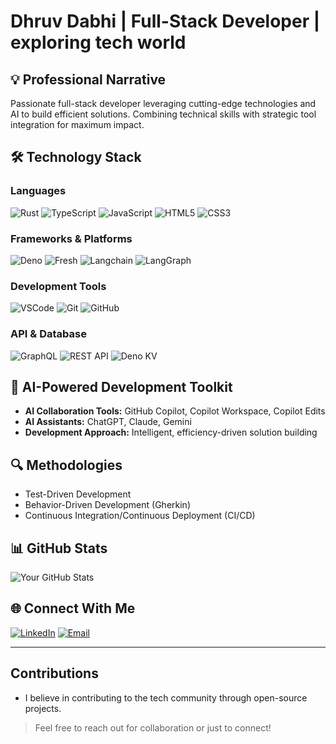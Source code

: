 # Dhruv Dabhi | Full-Stack Developer | exploring tech world

## 💡 Professional Narrative
Passionate full-stack developer leveraging cutting-edge technologies and AI to build efficient solutions. Combining technical skills with strategic tool integration for maximum impact.

## 🛠️ Technology Stack

### Languages
![Rust](https://img.shields.io/badge/Rust-000000?style=for-the-badge&logo=rust&logoColor=white)
![TypeScript](https://img.shields.io/badge/TypeScript-007ACC?style=for-the-badge&logo=typescript&logoColor=white)
![JavaScript](https://img.shields.io/badge/JavaScript-F7DF1E?style=for-the-badge&logo=javascript&logoColor=black)
![HTML5](https://img.shields.io/badge/HTML5-E34F26?style=for-the-badge&logo=html5&logoColor=white)
![CSS3](https://img.shields.io/badge/CSS3-1572B6?style=for-the-badge&logo=css3&logoColor=white)

### Frameworks & Platforms
![Deno](https://img.shields.io/badge/Deno-white?style=for-the-badge&logo=deno&logoColor=black)
![Fresh](https://img.shields.io/badge/Fresh-white?style=for-the-badge&logo=deno&logoColor=black)
![Langchain](https://img.shields.io/badge/Langchain-1C3B4E?style=for-the-badge&logo=javascript&logoColor=white)
![LangGraph](https://img.shields.io/badge/LangGraph-1C3B4E?style=for-the-badge&logo=javascript&logoColor=white)

### Development Tools
![VSCode](https://img.shields.io/badge/VSCode-0078D4?style=for-the-badge&logo=visualstudiocode&logoColor=white)
![Git](https://img.shields.io/badge/Git-F05032?style=for-the-badge&logo=git&logoColor=white)
![GitHub](https://img.shields.io/badge/GitHub-100000?style=for-the-badge&logo=github&logoColor=white)

### API & Database
![GraphQL](https://img.shields.io/badge/GraphQL-E10098?style=for-the-badge&logo=graphql&logoColor=white)
![REST API](https://img.shields.io/badge/REST_API-009688?style=for-the-badge&logo=rest&logoColor=white)
![Deno KV](https://img.shields.io/badge/Deno_KV-white?style=for-the-badge&logo=deno&logoColor=black)

## 🤖 AI-Powered Development Toolkit
- **AI Collaboration Tools:** GitHub Copilot, Copilot Workspace, Copilot Edits
- **AI Assistants:** ChatGPT, Claude, Gemini
- **Development Approach:** Intelligent, efficiency-driven solution building

## 🔍 Methodologies
- Test-Driven Development
- Behavior-Driven Development (Gherkin)
- Continuous Integration/Continuous Deployment (CI/CD)

## 📊 GitHub Stats
![Your GitHub Stats](https://github-readme-stats.vercel.app/api?username=DhruvDabhi1&show_icons=true&theme=radical)

## 🌐 Connect With Me
[![LinkedIn](https://img.shields.io/badge/LinkedIn-0077B5?style=for-the-badge&logo=linkedin&logoColor=white)](https://www.linkedin.com/in/dhruv-dabhi-11371924b/)
[![Email](https://img.shields.io/badge/Email-D14836?style=for-the-badge&logo=gmail&logoColor=white)](mailto:dhruvnek71@gmail.com)

---

## Contributions
- I believe in contributing to the tech community through open-source projects.

> Feel free to reach out for collaboration or just to connect!
